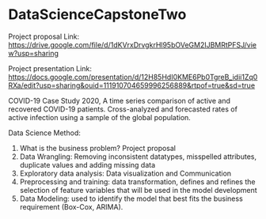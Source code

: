# DataScienceCapstoneTwo

Project proposal Link: https://drive.google.com/file/d/1dKVrxDrvgkrHl95bOVeGM2IJBMRtPFSJ/view?usp=sharing

Project presentation Link: https://docs.google.com/presentation/d/12H85HdI0KME6Pb0TgreB_idii1Zq0RXa/edit?usp=sharing&ouid=111910704659996256889&rtpof=true&sd=true

COVID-19 Case Study 2020, A time series comparison of active and recovered COVID-19
patients. Cross-analyzed and forecasted rates of active infection using a sample of the global population.

Data Science Method:
1. What is the business problem? Project proposal
2. Data Wrangling: Removing inconsistent datatypes, misspelled attributes, duplicate values and adding missing data 
3. Exploratory data analysis: Data visualization and Communication 
4. Preprocessing and training: data transformation, defines and refines the selection of feature variables that will be used in the model development  
5. Data Modeling: used to identify the model that best fits the business requirement (Box-Cox, ARIMA). 
